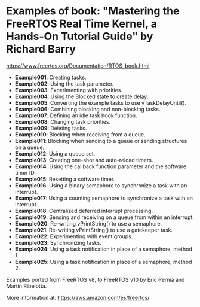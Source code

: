 # Examples of book: "Mastering the FreeRTOS Real Time Kernel, a Hands-On Tutorial Guide" by Richard Barry

https://www.freertos.org/Documentation/RTOS_book.html

- **Example001**: Creating tasks.
- **Example002**: Using the task parameter.
- **Example003**: Experimenting with priorities.
- **Example004**: Using the Blocked state to create delay.
- **Example005**: Converting the example tasks to use vTaskDelayUntil().
- **Example006**: Combining blocking and non-blocking tasks.
- **Example007**: Defining an idle task hook function.
- **Example008**: Changing task priorities.
- **Example009**: Deleting tasks.
- **Example010**: Blocking when receiving from a queue.
- **Example011**: Blocking when sending to a queue or sending structures on a queue.
- **Example012**: Using a queue set.
- **Example013**: Creating one-shot and auto-reload timers.
- **Example014**: Using the callback function parameter and the software timer ID.
- **Example015**: Resetting a software timer.
- **Example016**: Using a binary semaphore to synchronize a task with an interrupt.
- **Example017**: Using a counting semaphore to synchronize a task with an interrupt.
- **Example018**: Centralized deferred interrupt processing.
- **Example019**: Sending and receiving on a queue from within an interrupt.
- **Example020**: Re-writing vPrintString() to use a semaphore.
- **Example021**: Re-writing vPrintString() to use a gatekeeper task.
- **Example022**: Experimenting with event groups.
- **Example023**: Synchronizing tasks.
- **Example024**: Using a task notification in place of a semaphore, method 1.
- **Example025**: Using a task notification in place of a semaphore, method 2.

Examples ported from FreeRTOS v8, to FreeRTOS v10 by Eric Pernia and Martin Ribelotta.

More information at: https://aws.amazon.com/es/freertos/

